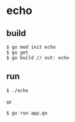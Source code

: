 # echo

## build
```
$ go mod init echo
$ go get
$ go build // out: echo
```

## run
```
$ ./echo
```

or 
```
$ go run app.go
```